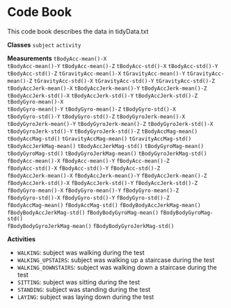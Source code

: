 # Code Book
This code book describes the data in tidyData.txt

__Classes__
`subject`
`activity`

__Measurements__
`tBodyAcc-mean()-X`          
`tBodyAcc-mean()-Y`
`tBodyAcc-mean()-Z`
`tBodyAcc-std()-X`
`tBodyAcc-std()-Y`
`tBodyAcc-std()-Z`
`tGravityAcc-mean()-X`
`tGravityAcc-mean()-Y`
`tGravityAcc-mean()-Z`
`tGravityAcc-std()-X`
`tGravityAcc-std()-Y`
`tGravityAcc-std()-Z`
`tBodyAccJerk-mean()-X`
`tBodyAccJerk-mean()-Y`
`tBodyAccJerk-mean()-Z`
`tBodyAccJerk-std()-X`
`tBodyAccJerk-std()-Y`
`tBodyAccJerk-std()-Z`
`tBodyGyro-mean()-X`         
`tBodyGyro-mean()-Y`
`tBodyGyro-mean()-Z`
`tBodyGyro-std()-X`          
`tBodyGyro-std()-Y`
`tBodyGyro-std()-Z`
`tBodyGyroJerk-mean()-X`     
`tBodyGyroJerk-mean()-Y`
`tBodyGyroJerk-mean()-Z`
`tBodyGyroJerk-std()-X`      
`tBodyGyroJerk-std()-Y`
`tBodyGyroJerk-std()-Z`
`tBodyAccMag-mean()`         
`tBodyAccMag-std()`
`tGravityAccMag-mean()`
`tGravityAccMag-std()`       
`tBodyAccJerkMag-mean()`
`tBodyAccJerkMag-std()`
`tBodyGyroMag-mean()`        
`tBodyGyroMag-std()`
`tBodyGyroJerkMag-mean()`
`tBodyGyroJerkMag-std()`     
`fBodyAcc-mean()-X`
`fBodyAcc-mean()-Y`
`fBodyAcc-mean()-Z`          
`fBodyAcc-std()-X`
`fBodyAcc-std()-Y`
`fBodyAcc-std()-Z`           
`fBodyAccJerk-mean()-X`
`fBodyAccJerk-mean()-Y`
`fBodyAccJerk-mean()-Z`      
`fBodyAccJerk-std()-X`
`fBodyAccJerk-std()-Y`
`fBodyAccJerk-std()-Z`
`fBodyGyro-mean()-X`
`fBodyGyro-mean()-Y`
`fBodyGyro-mean()-Z`         
`fBodyGyro-std()-X`
`fBodyGyro-std()-Y`
`fBodyGyro-std()-Z`          
`fBodyAccMag-mean()`
`fBodyAccMag-std()`
`fBodyBodyAccJerkMag-mean()` 
`fBodyBodyAccJerkMag-std()`
`fBodyBodyGyroMag-mean()`
`fBodyBodyGyroMag-std()`     
`fBodyBodyGyroJerkMag-mean()`
`fBodyBodyGyroJerkMag-std()` 

__Activities__
* `WALKING`: subject was walking during the test
* `WALKING_UPSTAIRS`: subject was walking up a staircase during the test
* `WALKING_DOWNSTAIRS`: subject was walking down a staircase during the test
* `SITTING`: subject was sitting during the test
* `STANDING`: subject was standing during the test
* `LAYING`: subject was laying down during the test
